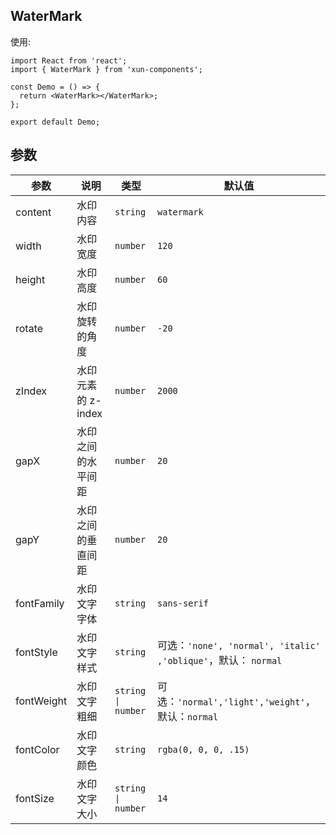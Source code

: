 ## WaterMark

使用:

```tsx
import React from 'react';
import { WaterMark } from 'xun-components';

const Demo = () => {
  return <WaterMark></WaterMark>;
};

export default Demo;
```

## 参数

| 参数       | 说明               | 类型               | 默认值                                                         |
| ---------- | ------------------ | ------------------ | -------------------------------------------------------------- |
| content    | 水印内容           | `string`           | `watermark`                                                    |
| width      | 水印宽度           | `number`           | `120`                                                          |
| height     | 水印高度           | `number`           | `60`                                                           |
| rotate     | 水印旋转的角度     | `number`           | `-20`                                                          |
| zIndex     | 水印元素的 z-index | `number`           | `2000`                                                         |
| gapX       | 水印之间的水平间距 | `number`           | `20`                                                           |
| gapY       | 水印之间的垂直间距 | `number`           | `20`                                                           |
| fontFamily | 水印文字字体       | `string`           | `sans-serif`                                                   |
| fontStyle  | 水印文字样式       | `string`           | 可选：`'none', 'normal', 'italic' ,'oblique'`，默认： `normal` |
| fontWeight | 水印文字粗细       | `string \| number` | 可选：`'normal','light','weight'`，默认：`normal`              |
| fontColor  | 水印文字颜色       | `string`           | `rgba(0, 0, 0, .15)`                                           |
| fontSize   | 水印文字大小       | `string \| number` | `14`                                                           |
